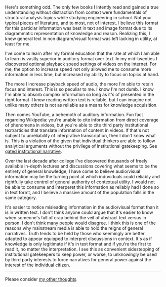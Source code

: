 <link type=“text/css” href="../css/dark_theme.css" rel="stylesheet" />

Here's something odd. The only few books I intently read and gained a true understanding without distraction from context were fundamentals of structural analysis topics while studying engineering in school. Not your typical pieces of literature, and to most, not of interest. I believe this format for this particlar information was best in text and image format due to its diagrammatic representation of knowledge and reason. Realizing this, I knew general text in non diagram/visual format was left lacking in utility, at least for me.

I've come to learn after my formal education that the rate at which I am able to learn is vastly superior in auditory format over text. In my mid-twenties I discovered optional playback speed settings of videos on the internet. For me, the option to increase speed not only allowed me to consume more information in less time, but increased my ability to focus on topics at hand.

The more I increase playback speed of audio, the more I'm able to retain focus and interest. This is so peculiar to me. I know I'm not dumb. I know I'm able to absorb complex information so long as it's of presented in the right format. I know reading written text is reliable, but I can imagine not unlike many others is not as reliable as a means for knowledge acquisition. 

Then comes YouTube, a behemoth of auditory information. Fun fact regarding Wikipedia: you're unable to cite information from direct coverage of phenomena in videos, but you're able to cite third party institutional text/articles that translate information of content in videos. If that's not subject to unreliability of interprative transcription, then I don't know what is. This is a violation of the given that individual thinkers are able to follow analytical arguments without the privilege of institutional gatekeeping. See [gated institutional narrative](./gin.md).

Over the last decade after college I've discovered thousands of freely available in-depth lectures and discussions covering what seems to be the entirety of general knowledge, I have come to believe audio/visual information may be the turning point at which induviduals could reliably and rightfully take control of general authority of contextual utility. I would not be able to consume and interperet this information as reliably had I done so in text formt, and I believe a massive amount of the population falls in the same category.

It's easier to notice misleading information in the audio/visual format than it is in written text. I don't think anyone could argue that it's easier to know when someone's full of crap behind the veil of abstract text versus in person. I don't think many people would disagree. I think this is one of the reasons why mainstream media is able to hold the reigns of general narratives. Truth tends to be held by those who seemingly are better adapted to appear equipped to interpret discussions in context. It's as if knowledge is only legitimate if it's in text format and if you're the first to read it, no matter the interpretation. I see this as convenient sidestepping of institutional gatekeepers to keep power, or worse, to unknowingly be used by third party interests to force narratives for general power against the interest of the individual citizen.
___

Please consider [my other thoughts](./README.md).
